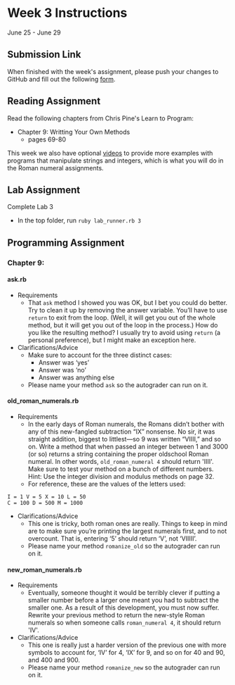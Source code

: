 # Week 3 Instructions

June 25 - June 29

## Submission Link

When finished with the week's assignment, please push your changes to GitHub and fill out the following <a href="https://goo.gl/forms/KzMHg0grlY0rfYiU2">form</a>.

## Reading Assignment

Read the following chapters from Chris Pine's Learn to Program:

- Chapter 9: Writting Your Own Methods
  - pages 69-80

This week we also have optional <a href="https://www.youtube.com/playlist?list=PL_Otc46JXAZ4lP1domOnNNHj78JPdrZ6u">videos</a> to provide more examples with programs that manipulate strings and integers, which is what you will do in the Roman numeral assignments.

## Lab Assignment

Complete Lab 3

- In the top folder, run `ruby lab_runner.rb 3`

## Programming Assignment

### Chapter 9:

#### ask.rb

- Requirements
  - That `ask` method I showed you was OK, but I bet you could do better. Try to clean it up by removing the answer variable. You’ll have to use `return` to exit from the loop. (Well, it will get you out of the whole method, but it will get you out of the loop in the process.) How do you like the resulting method? I usually try to avoid using `return` (a personal preference), but I might make an exception here.
- Clarifications/Advice
  - Make sure to account for the three distinct cases:
    - Answer was ‘yes’
    - Answer was ‘no’
    - Answer was anything else
  - Please name your method `ask` so the autograder can run on it.

#### old\_roman\_numerals.rb

- Requirements
  - In the early days of Roman numerals, the Romans didn’t bother with any of this new-fangled subtraction “IX” nonsense. No sir, it was straight addition, biggest to littlest—so 9 was written “VIIII,” and so on. Write a method that when passed an integer between 1 and 3000 (or so) returns a string containing the proper oldschool Roman numeral. In other words, `old_roman_numeral 4` should return 'IIII'. Make sure to test your method on a bunch of different numbers. Hint: Use the integer division and modulus methods on page 32.
  - For reference, these are the values of the letters used:

~~~
I = 1 V = 5 X = 10 L = 50
C = 100 D = 500 M = 1000
~~~

- Clarifications/Advice
  - This one is tricky, both roman ones are really. Things to keep in mind are to make sure you’re printing the largest numerals first, and to not overcount. That is, entering ‘5’ should return ‘V’, not ‘VIIIII’.
  - Please name your method `romanize_old` so the autograder can run on it.

#### new\_roman\_numerals.rb

- Requirements
  - Eventually, someone thought it would be terribly clever if putting a smaller number before a larger one meant you had to subtract the smaller one. As a result of this development, you must now suffer. Rewrite your previous method to return the new-style Roman numerals so when someone calls `roman_numeral 4`, it should return 'IV'.
- Clarifications/Advice
  - This one is really just a harder version of the previous one with more symbols to account for, ‘IV’ for 4, ‘IX’ for 9, and so on for 40 and 90, and 400 and 900.
  - Please name your method `romanize_new` so the autograder can run on it.
